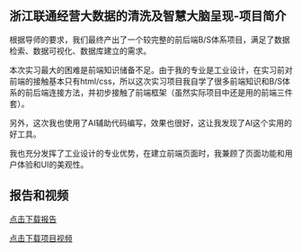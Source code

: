 ## 浙江联通经营大数据的清洗及智慧大脑呈现-项目简介

根据导师的要求，我们最终产出了一个较完整的前后端B/S体系项目，满足了数据检索、数据可视化、数据库建立的需求。

本次实习最大的困难是前端知识储备不足。由于我的专业是工业设计，在实习前对前端的接触基本只有html/css，所以这次实习项目我自学了很多前端知识和B/S体系的前后端连接方法，并初步接触了前端框架（虽然实际项目中还是用的前端三件套）。

另外，这次我也使用了AI辅助代码编写，效果也很好，这让我发现了AI这个实用的好工具。

我也充分发挥了工业设计的专业优势，在建立前端页面时，我兼顾了页面功能和用户体验和UI的美观性。

## 报告和视频

[点击下载报告](../assets/联通实习主题报告.pdf)

[点击下载项目视频](../assets/联通实习视频.mp4)

